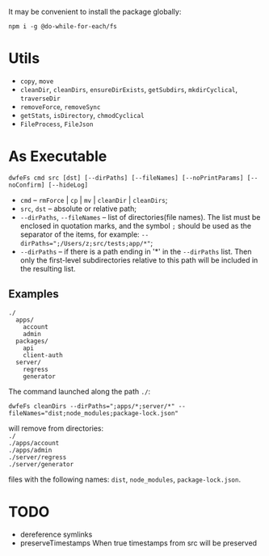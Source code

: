 It may be convenient to install the package globally:

```shell
npm i -g @do-while-for-each/fs
```

# Utils

- `copy`, `move`
- `cleanDir`, `cleanDirs`, `ensureDirExists`, `getSubdirs`, `mkdirCyclical`, `traverseDir`
- `removeForce`, `removeSync`
- `getStats`, `isDirectory`, `chmodCyclical`
- `FileProcess`, `FileJson`

# As Executable

```shell
dwfeFs cmd src [dst] [--dirPaths] [--fileNames] [--noPrintParams] [--noConfirm] [--hideLog]
```

- `cmd` – `rmForce` | `cp` | `mv` | `cleanDir` | `cleanDirs`;
- `src`, `dst` – absolute or relative path;
- `--dirPaths`, `--fileNames` – list of directories(file names). The list must be enclosed in quotation marks, and the symbol `;` should be used as the separator of the items, for example: `--dirPaths=";/Users/z;src/tests;app/*"`;
- `--dirPaths` – if there is a path ending in '*' in the `--dirPaths` list. Then only the first-level subdirectories relative to this path will be included in the resulting list.

## Examples

```
./
  apps/
    account
    admin
  packages/
    api
    client-auth
  server/
    regress
    generator
```

The command launched along the path `./`:

```shell
dwfeFs cleanDirs --dirPaths=";apps/*;server/*" --fileNames="dist;node_modules;package-lock.json"
```

will remove from directories:  
`./`  
`./apps/account`  
`./apps/admin`  
`./server/regress`  
`./server/generator`

files with the following names: `dist`, `node_modules`, `package-lock.json`.

# TODO

- dereference symlinks
- preserveTimestamps When true timestamps from src will be preserved
